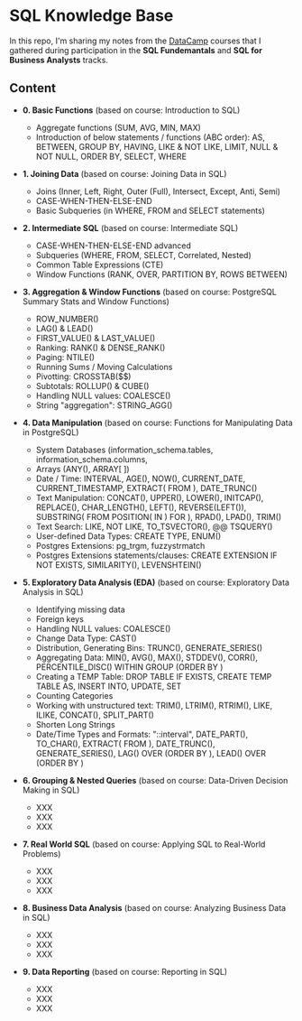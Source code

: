 # SQL Knowledge Base

In this repo, I'm sharing my notes from the [DataCamp](https://datacamp.com/) courses that I gathered during participation in the **SQL Fundemantals** and **SQL for Business Analysts** tracks.

## Content
- **0. Basic Functions** (based on course: Introduction to SQL)
  -  Aggregate functions (SUM, AVG, MIN, MAX)
  -  Introduction of below statements / functions (ABC order): AS, BETWEEN, GROUP BY, HAVING, LIKE & NOT LIKE, LIMIT, NULL & NOT NULL, ORDER BY, SELECT, WHERE
 
- **1. Joining Data** (based on course: Joining Data in SQL)
  - Joins (Inner, Left, Right, Outer (Full), Intersect, Except, Anti, Semi)
  - CASE-WHEN-THEN-ELSE-END
  - Basic Subqueries (in WHERE, FROM and SELECT statements)

- **2. Intermediate SQL** (based on course: Intermediate SQL)
  - CASE-WHEN-THEN-ELSE-END advanced
  - Subqueries (WHERE, FROM, SELECT, Correlated, Nested)
  - Common Table Expressions (CTE)
  - Window Functions (RANK, OVER, PARTITION BY, ROWS BETWEEN)

- **3. Aggregation & Window Functions** (based on course: PostgreSQL Summary Stats and Window Functions)
  - ROW_NUMBER()
  - LAG() & LEAD()
  - FIRST_VALUE() & LAST_VALUE()
  - Ranking: RANK() & DENSE_RANK()
  - Paging: NTILE()
  - Running Sums / Moving Calculations
  - Pivotting: CROSSTAB($$)
  - Subtotals: ROLLUP() & CUBE()
  - Handling NULL values: COALESCE()
  - String "aggregation": STRING_AGG()

- **4. Data Manipulation** (based on course: Functions for Manipulating Data in PostgreSQL)
  - System Databases (information_schema.tables, information_schema.columns,
  - Arrays (ANY(), ARRAY[ ]) 
  - Date / Time: INTERVAL, AGE(), NOW(), CURRENT_DATE, CURRENT_TIMESTAMP, EXTRACT( FROM ), DATE_TRUNC()
  - Text Manipulation: CONCAT(), UPPER(), LOWER(), INITCAP(), REPLACE(), CHAR_LENGTH(), LEFT(), REVERSE(LEFT()), SUBSTRING( FROM POSITION( IN ) FOR ), RPAD(), LPAD(), TRIM()
  - Text Search: LIKE, NOT LIKE, TO_TSVECTOR(), @@ TSQUERY()
  - User-defined Data Types: CREATE TYPE, ENUM()
  - Postgres Extensions: pg_trgm, fuzzystrmatch
  - Postgres Extensions statements/clauses: CREATE EXTENSION IF NOT EXISTS, SIMILARITY(), LEVENSHTEIN()

- **5. Exploratory Data Analysis (EDA)** (based on course: Exploratory Data Analysis in SQL)
  - Identifying missing data
  - Foreign keys
  - Handling NULL values: COALESCE()
  - Change Data Type: CAST()
  - Distribution, Generating Bins: TRUNC(), GENERATE_SERIES()
  - Aggregating Data: MIN(), AVG(), MAX(), STDDEV(), CORR(), PERCENTILE_DISC() WITHIN GROUP (ORDER BY )
  - Creating a TEMP Table: DROP TABLE IF EXISTS, CREATE TEMP TABLE AS, INSERT INTO, UPDATE, SET
  - Counting Categories
  - Working with unstructured text: TRIM(), LTRIM(), RTRIM(), LIKE, ILIKE, CONCAT(), SPLIT_PART()
  - Shorten Long Strings
  - Date/Time Types and Formats: "::interval", DATE_PART(), TO_CHAR(), EXTRACT( FROM ), DATE_TRUNC(), GENERATE_SERIES(), LAG() OVER (ORDER BY ), LEAD() OVER (ORDER BY )

- **6. Grouping & Nested Queries** (based on course: Data-Driven Decision Making in SQL)
  - XXX
  - XXX
  - XXX

- **7. Real World SQL** (based on course: Applying SQL to Real-World Problems)
  - XXX
  - XXX
  - XXX

- **8. Business Data Analysis** (based on course: Analyzing Business Data in SQL)
  - XXX
  - XXX
  - XXX

- **9. Data Reporting** (based on course: Reporting in SQL)
  - XXX
  - XXX
  - XXX
